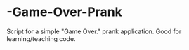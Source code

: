 # -Game-Over-Prank
Script for a simple "Game Over." prank application. Good for learning/teaching code.
